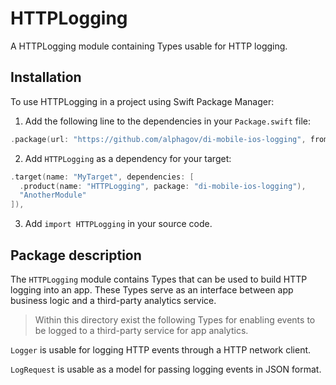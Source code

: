 # HTTPLogging

A HTTPLogging module containing Types usable for HTTP logging.

## Installation

To use HTTPLogging in a project using Swift Package Manager:

1. Add the following line to the dependencies in your `Package.swift` file:

```swift
.package(url: "https://github.com/alphagov/di-mobile-ios-logging", from: "1.0.0"),
```

2. Add `HTTPLogging` as a dependency for your target:

```swift
.target(name: "MyTarget", dependencies: [
  .product(name: "HTTPLogging", package: "di-mobile-ios-logging"),
  "AnotherModule"
]),
```

3. Add `import HTTPLogging` in your source code.

## Package description

The `HTTPLogging` module contains Types that can be used to build HTTP logging into an app. These Types serve as an interface between app business logic and a third-party analytics service.

> Within this directory exist the following Types for enabling events to be logged to a third-party service for app analytics.

`Logger` is usable for logging HTTP events through a HTTP network client.

`LogRequest` is usable as a model for passing logging events in JSON format.

